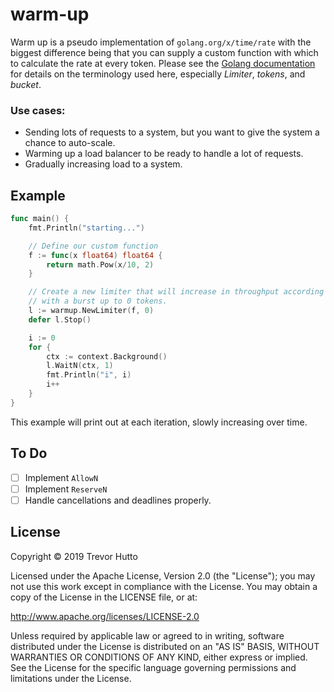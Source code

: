 # warm-up

Warm up is a pseudo implementation of `golang.org/x/time/rate` with the biggest difference being that you can supply a
custom function with which to calculate the rate at every token. Please see the [Golang documentation](https://godoc.org/golang.org/x/time/rate) for details on the
terminology used here, especially _Limiter_, _tokens_, and _bucket_.

### Use cases:

- Sending lots of requests to a system, but you want to give the system a chance to auto-scale.
- Warming up a load balancer to be ready to handle a lot of requests.
- Gradually increasing load to a system.

## Example

```go
func main() {
	fmt.Println("starting...")

	// Define our custom function
	f := func(x float64) float64 {
		return math.Pow(x/10, 2)
	}

	// Create a new limiter that will increase in throughput according to (x/10)^2,
	// with a burst up to 0 tokens.
	l := warmup.NewLimiter(f, 0)
	defer l.Stop()

	i := 0
	for {
		ctx := context.Background()
		l.WaitN(ctx, 1)
		fmt.Println("i", i)
		i++
	}
}
```

This example will print out at each iteration, slowly increasing over time.

## To Do

- [ ] Implement `AllowN`
- [ ] Implement `ReserveN`
- [ ] Handle cancellations and deadlines properly.

## License

Copyright © 2019 Trevor Hutto

Licensed under the Apache License, Version 2.0 (the "License"); you may not use this work except in compliance with the License. You may obtain a copy of the License in the LICENSE file, or at:

http://www.apache.org/licenses/LICENSE-2.0

Unless required by applicable law or agreed to in writing, software distributed under the License is distributed on an "AS IS" BASIS, WITHOUT WARRANTIES OR CONDITIONS OF ANY KIND, either express or implied. See the License for the specific language governing permissions and limitations under the License.
